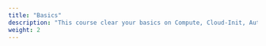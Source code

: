 ```yaml
---
title: "Basics"
description: "This course clear your basics on Compute, Cloud-Init, Automation, Scaling, Traffic, Storage, Backup"
weight: 2
---
```

